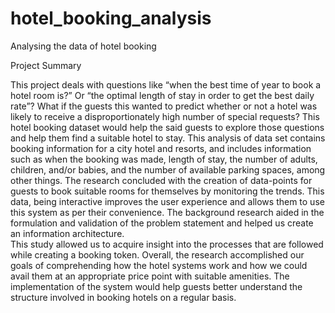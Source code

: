 # hotel_booking_analysis
Analysing the data of hotel booking

Project Summary

This project deals with questions like “when the best time of year to book a hotel room is?” Or “the optimal length of stay in order to get the best daily rate”? What if the guests this wanted to predict whether or not a hotel was likely to receive a disproportionately high number of special requests? This hotel booking dataset would help the said guests to explore those questions and help them find a suitable hotel to stay.
This analysis of data set contains booking information for a city hotel and resorts, and includes information such as when the booking was made, length of stay, the number of adults, children, and/or babies, and the number of available parking spaces, among other things. 
The research concluded with the creation of data-points for guests to book suitable rooms for themselves by monitoring the trends. This data, being interactive improves the user experience and allows them to use this system as per their convenience. The background research aided in the formulation and validation of the problem statement and helped us create an information architecture.  
This study allowed us to acquire insight into the processes that are followed while creating a booking token. Overall, the research accomplished our goals of comprehending how the hotel systems work and how we could avail them at an appropriate price point with suitable amenities. The implementation of the system would help guests better understand the structure involved in booking hotels on a regular basis.


